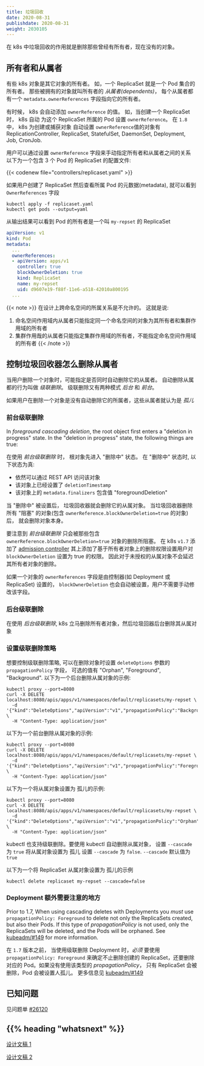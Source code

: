 ```yaml
---
title: 垃圾回收
date: 2020-08-31
publishdate: 2020-08-31
weight: 2030105
---
```

<!--  
---
title: Garbage Collection
content_type: concept
weight: 60
---
-->
<!-- overview -->

在 k8s 中垃圾回收的作用就是删除那些曾经有所有者，现在没有的对象。

<!-- body -->
<!--
## Owners and dependents

Some Kubernetes objects are owners of other objects. For example, a ReplicaSet
is the owner of a set of Pods. The owned objects are called *dependents* of the
owner object. Every dependent object has a `metadata.ownerReferences` field that
points to the owning object.

Sometimes, Kubernetes sets the value of `ownerReference` automatically. For
example, when you create a ReplicaSet, Kubernetes automatically sets the
`ownerReference` field of each Pod in the ReplicaSet. In 1.8, Kubernetes
automatically sets the value of `ownerReference` for objects created or adopted
by ReplicationController, ReplicaSet, StatefulSet, DaemonSet, Deployment, Job
and CronJob.

You can also specify relationships between owners and dependents by manually
setting the `ownerReference` field.

Here's a configuration file for a ReplicaSet that has three Pods:

{{< codenew file="controllers/replicaset.yaml" >}}

If you create the ReplicaSet and then view the Pod metadata, you can see
OwnerReferences field:

```shell
kubectl apply -f https://k8s.io/examples/controllers/replicaset.yaml
kubectl get pods --output=yaml
```

The output shows that the Pod owner is a ReplicaSet named `my-repset`:

```yaml
apiVersion: v1
kind: Pod
metadata:
  ...
  ownerReferences:
  - apiVersion: apps/v1
    controller: true
    blockOwnerDeletion: true
    kind: ReplicaSet
    name: my-repset
    uid: d9607e19-f88f-11e6-a518-42010a800195
  ...
```

{{< note >}}
Cross-namespace owner references are disallowed by design. This means:
1) Namespace-scoped dependents can only specify owners in the same namespace,
and owners that are cluster-scoped.
2) Cluster-scoped dependents can only specify cluster-scoped owners, but not
namespace-scoped owners.
{{< /note >}}
 -->
## 所有者和从属者

有些 k8s 对象是其它对象的所有者。 如，一个 ReplicaSet 就是一个 Pod 集合的所有者。
那些被拥有的对象就叫所有者的 *从属者(dependents)*， 每个从属者都有一个 `metadata.ownerReferences`
字段指向它的所有者。

有时候， k8s 会自动添加 `ownerReference` 的值。 如，当创建一个 ReplicaSet 时， k8s 自动
为这个 ReplicaSet 所属的 Pod 设置 `ownerReference`。 在 `1.8` 中， k8s 为创建或捕获对象
自动设置 `ownerReference`值的对象有 ReplicationController, ReplicaSet, StatefulSet,
DaemonSet, Deployment, Job, CronJob.

用户可以通过设置 `ownerReference` 字段来手动指定所有者和从属者之间的关系
以下为一个包含 3 个 Pod 的 ReplicaSet 的配置文件:

{{< codenew file="controllers/replicaset.yaml" >}}

如果用户创建了 ReplicaSet 然后查看所属 Pod 的元数据(metadata), 就可以看到 `OwnerReferences` 字段

```shell
kubectl apply -f replicaset.yaml
kubectl get pods --output=yaml
```

从输出结果可以看到 Pod 的所有者是一个叫 `my-repset` 的 ReplicaSet

```yaml
apiVersion: v1
kind: Pod
metadata:
  ...
  ownerReferences:
  - apiVersion: apps/v1
    controller: true
    blockOwnerDeletion: true
    kind: ReplicaSet
    name: my-repset
    uid: d9607e19-f88f-11e6-a518-42010a800195
  ...
```

{{< note >}}
在设计上跨命名空间的所属关系是不允许的。 这就是说:
1) 命名空间作用域内从属者只能指定同一个命名空间的对象为其所有者和集群作用域的所有者
2) 集群作用哉的从属者只能指定集群作用域的所有者，不能指定命名空间作用域的所有者
{{< /note >}}
<!--
## Controlling how the garbage collector deletes dependents

When you delete an object, you can specify whether the object's dependents are
also deleted automatically. Deleting dependents automatically is called *cascading
deletion*.  There are two modes of *cascading deletion*: *background* and *foreground*.

If you delete an object without deleting its dependents
automatically, the dependents are said to be *orphaned*.
 -->
## 控制垃圾回收器怎么删除从属者

当用户删除一个对象时，可能指定是否同时自动删除它的从属者。 自动删除从属都的行为叫做 *级联删除*。
级联删除又有两种模式 *后台* 和 *前台*。

如果用户在删除一个对象是没有自动删除它的所属者，这些从属者就认为是 *孤儿*
<!--
### Foreground cascading deletion

In *foreground cascading deletion*, the root object first
enters a "deletion in progress" state. In the "deletion in progress" state,
the following things are true:

 * The object is still visible via the REST API
 * The object's `deletionTimestamp` is set
 * The object's `metadata.finalizers` contains the value "foregroundDeletion".

Once the "deletion in progress" state is set, the garbage
collector deletes the object's dependents. Once the garbage collector has deleted all
"blocking" dependents (objects with `ownerReference.blockOwnerDeletion=true`), it deletes
the owner object.

Note that in the "foregroundDeletion", only dependents with
`ownerReference.blockOwnerDeletion=true` block the deletion of the owner object.
Kubernetes version 1.7 added an [admission controller](/docs/reference/access-authn-authz/admission-controllers/#ownerreferencespermissionenforcement) that controls user access to set
`blockOwnerDeletion` to true based on delete permissions on the owner object, so that
unauthorized dependents cannot delay deletion of an owner object.

If an object's `ownerReferences` field is set by a controller (such as Deployment or ReplicaSet),
blockOwnerDeletion is set automatically and you do not need to manually modify this field.
 -->
### 前台级联删除

In *foreground cascading deletion*, the root object first
enters a "deletion in progress" state. In the "deletion in progress" state,
the following things are true:

在使用 *前台级联删除* 时， 根对象先进入 "删除中" 状态。 在 "删除中" 状态时, 以下状态为真:

- 依然可以通过 REST API 访问该对象
- 该对象上已经设置了 `deletionTimestamp`
- 该对象上的 `metadata.finalizers` 包含值 "foregroundDeletion"

当 "删除中" 被设置后， 垃圾回收器就会删除它的从属对象。 当垃圾回收器删除所有 "阻塞" 的对象(包含 `ownerReference.blockOwnerDeletion=true` 的对象)后，
就会删除对象本身。

要注意到 *前台级联删除* 只会被那些包含 `ownerReference.blockOwnerDeletion=true` 对象的删除所阻塞。
在 k8s `v1.7` 添加了 [admission controller](/k8sDocs/reference/access-authn-authz/admission-controllers/#ownerreferencespermissionenforcement)
其上添加了基于所有者对象上的删除权限设置用户对 `blockOwnerDeletion` 设置为 true 的权限。
因此对于未授权的从属对象不会延迟其所有者对象的删除。

如果一个对象的 `ownerReferences` 字段是由控制器(如 Deployment 或 ReplicaSet) 设置的，
`blockOwnerDeletion` 也会自动被设置，用户不需要手动修改该字段。
<!--
### Background cascading deletion

In *background cascading deletion*, Kubernetes deletes the owner object
immediately and the garbage collector then deletes the dependents in
the background.
 -->
### 后台级联删除

在使用 *后台级联删除*, k8s 立马删除所有者对象，然后垃圾回器后台删除其从属对象
<!--
### Setting the cascading deletion policy

To control the cascading deletion policy, set the `propagationPolicy`
field on the `deleteOptions` argument when deleting an Object. Possible values include "Orphan",
"Foreground", or "Background".

Here's an example that deletes dependents in background:

```shell
kubectl proxy --port=8080
curl -X DELETE localhost:8080/apis/apps/v1/namespaces/default/replicasets/my-repset \
  -d '{"kind":"DeleteOptions","apiVersion":"v1","propagationPolicy":"Background"}' \
  -H "Content-Type: application/json"
```

Here's an example that deletes dependents in foreground:

```shell
kubectl proxy --port=8080
curl -X DELETE localhost:8080/apis/apps/v1/namespaces/default/replicasets/my-repset \
  -d '{"kind":"DeleteOptions","apiVersion":"v1","propagationPolicy":"Foreground"}' \
  -H "Content-Type: application/json"
```

Here's an example that orphans dependents:

```shell
kubectl proxy --port=8080
curl -X DELETE localhost:8080/apis/apps/v1/namespaces/default/replicasets/my-repset \
  -d '{"kind":"DeleteOptions","apiVersion":"v1","propagationPolicy":"Orphan"}' \
  -H "Content-Type: application/json"
```

kubectl also supports cascading deletion.
To delete dependents automatically using kubectl, set `--cascade` to true.  To
orphan dependents, set `--cascade` to false. The default value for `--cascade`
is true.

Here's an example that orphans the dependents of a ReplicaSet:

```shell
kubectl delete replicaset my-repset --cascade=false
```
 -->
### 设置级联删除策略

想要控制级联删除策略, 可以在删除对象时设置 `deleteOptions` 参数的 `propagationPolicy` 字段，
可选的值有 "Orphan", "Foreground", "Background".
以下为一个后台删除从属对象的示例:

```shell
kubectl proxy --port=8080
curl -X DELETE localhost:8080/apis/apps/v1/namespaces/default/replicasets/my-repset \
  -d '{"kind":"DeleteOptions","apiVersion":"v1","propagationPolicy":"Background"}' \
  -H "Content-Type: application/json"
```

以下为一个前台删除从属对象的示例:

```shell
kubectl proxy --port=8080
curl -X DELETE localhost:8080/apis/apps/v1/namespaces/default/replicasets/my-repset \
  -d '{"kind":"DeleteOptions","apiVersion":"v1","propagationPolicy":"Foreground"}' \
  -H "Content-Type: application/json"
```

以下为一个将从属对象设置为 孤儿的示例:
```shell
kubectl proxy --port=8080
curl -X DELETE localhost:8080/apis/apps/v1/namespaces/default/replicasets/my-repset \
  -d '{"kind":"DeleteOptions","apiVersion":"v1","propagationPolicy":"Orphan"}' \
  -H "Content-Type: application/json"
```

kubectl 也支持级联删除。要使用 kubectl 自动删除从属对象， 设置 `--cascade` 为 `true`
将从属对象设置为 孤儿 设置 `--cascade` 为 `false`. `--cascade` 默认值为 `true`

以下为一个将 ReplicaSet 从属对象设置为 孤儿的示例
```shell
kubectl delete replicaset my-repset --cascade=false
```
<!--
### Additional note on Deployments

Prior to 1.7, When using cascading deletes with Deployments you *must* use `propagationPolicy: Foreground`
to delete not only the ReplicaSets created, but also their Pods. If this type of _propagationPolicy_
is not used, only the ReplicaSets will be deleted, and the Pods will be orphaned.
See [kubeadm/#149](https://github.com/kubernetes/kubeadm/issues/149#issuecomment-284766613) for more information.
 -->
### Deployment 额外需要注意的地方

Prior to 1.7, When using cascading deletes with Deployments you *must* use `propagationPolicy: Foreground`
to delete not only the ReplicaSets created, but also their Pods. If this type of _propagationPolicy_
is not used, only the ReplicaSets will be deleted, and the Pods will be orphaned.
See [kubeadm/#149](https://github.com/kubernetes/kubeadm/issues/149#issuecomment-284766613) for more information.

在 `1.7` 版本之前， 当使用级联删除 Deployment 时，*必须* 要使用 `propagationPolicy: Foreground`
来确定不止删除创建的  ReplicaSet，还要删除对应的 Pod。如果没有使用该类型的 _propagationPolicy_，
只有 ReplicaSet 会被删除，Pod 会被设置人孤儿。
更多信息见 [kubeadm/#149](https://github.com/kubernetes/kubeadm/issues/149#issuecomment-284766613)

## 已知问题

见问题单 [#26120](https://github.com/kubernetes/kubernetes/issues/26120)



## {{% heading "whatsnext" %}}


[设计文稿 1](https://git.k8s.io/community/contributors/design-proposals/api-machinery/garbage-collection.md)

[设计文稿 2](https://git.k8s.io/community/contributors/design-proposals/api-machinery/synchronous-garbage-collection.md)
